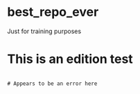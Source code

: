# best_repo_ever
Just for training purposes
# This is an edition test
``` You sure about this?

# Appears to be an error here 